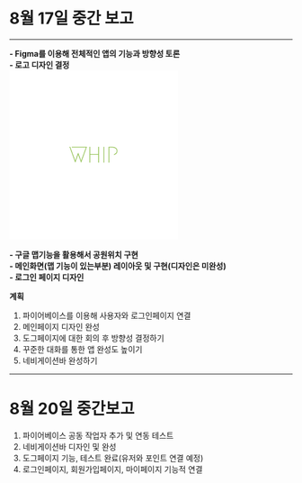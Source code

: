 # 8월 17일 중간 보고

---

**- Figma를 이용해 전체적인 앱의 기능과 방향성 토론**
<br>
**- 로고 디자인 결정**
<br>
<img src="./assets/logo_img.png" width="300" height="300"/>

**- 구글 맵기능을 활용해서 공원위치 구현**
<br>
**- 메인화면(맵 기능이 있는부분) 레이아웃 및 구현(디자인은 미완성)**
<br>
**- 로그인 페이지 디자인**

**계획**

1. 파이어베이스를 이용해 사용자와 로그인페이지 연결
2. 메인페이지 디자인 완성
3. 도그페이지에 대한 회의 후 방향성 결정하기
4. 꾸준한 대화를 통한 앱 완성도 높이기
5. 네비게이션바 완성하기

---

# 8월 20일 중간보고

1. 파이어베이스 공동 작업자 추가 및 연동 테스트
2. 네비게이션바 디자인 및 완성
3. 도그페이지 기능, 테스트 완료(유저와 포인트 연결 예정)
4. 로그인페이지, 회원가입페이지, 마이페이지 기능적 연결
